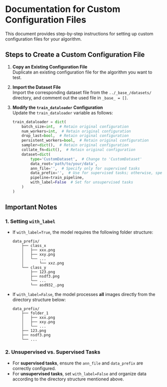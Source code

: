 # Documentation for Custom Configuration Files

This document provides step-by-step instructions for setting up custom configuration files for your algorithm.

## Steps to Create a Custom Configuration File

1. **Copy an Existing Configuration File**  
   Duplicate an existing configuration file for the algorithm you want to test.

2. **Import the Dataset File**  
   Import the corresponding dataset file from the `../_base_/datasets/` directory, and comment out the used file in `_base_ = []`.

3. **Modify the `train_dataloader` Configuration**  
   Update the `train_dataloader` variable as follows:

   ```python
   train_dataloader = dict(
       batch_size=int,  # Retain original configuration
       num_workers=int,  # Retain original configuration
       drop_last=bool,  # Retain original configuration
       persistent_workers=bool,  # Retain original configuration
       sampler=dict(),  # Retain original configuration
       collate_fn=dict(),  # Retain original configuration
       dataset=dict(
           type='CustomDataset',  # Change to 'CustomDataset'
           data_root='path/to/your/data',
           ann_file='',  # Specify only for supervised tasks
           data_prefix='',  # Use for supervised tasks; otherwise, specify in data_root
           pipeline=train_pipeline,
           with_label=False  # Set for unsupervised tasks
       )
   )
   ```

## Important Notes

### 1. Setting `with_label`

- If `with_label=True`, the model requires the following folder structure:

  ```plaintext
  data_prefix/
      ├── class_x
      │   ├── xxx.png
      │   ├── xxy.png
      │   └── ...
      │       └── xxz.png
      └── class_y
          ├── 123.png
          ├── nsdf3.png
          └── ...
          └── asd932_.png
  ```

- If `with_label=False`, the model processes **all** images directly from the directory structure below:

  ```plaintext
  data_prefix/
      ├── folder_1
      │   ├── xxx.png
      │   ├── xxy.png
      │   └── ...
      ├── 123.png
      ├── nsdf3.png
      └── ...
  ```

### 2. Unsupervised vs. Supervised Tasks

- For **supervised tasks**, ensure the `ann_file` and `data_prefix` are correctly configured.
- For **unsupervised tasks**, set `with_label=False` and organize data according to the directory structure mentioned above.